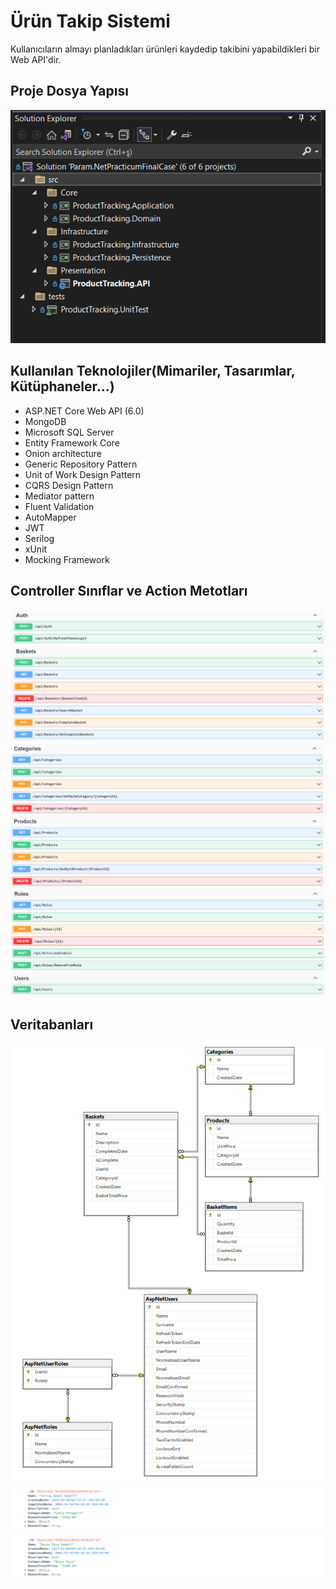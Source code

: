 
# Ürün Takip Sistemi

Kullanıcıların almayı planladıkları ürünleri kaydedip takibini yapabildikleri bir Web API'dir. 


## Proje Dosya Yapısı

![Uygulama Ekran Görüntüsü](https://github.com/avcihasan/Param.NetPracticumFinalCase/blob/master/images/dosyapapısı.png)

  ## Kullanılan Teknolojiler(Mimariler, Tasarımlar, Kütüphaneler...)

- ASP.NET Core Web API (6.0)
- MongoDB
- Microsoft SQL Server
- Entity Framework Core
- Onion architecture
- Generic Repository Pattern
- Unit of Work Design Pattern
- CQRS Design Pattern
- Mediator pattern
- Fluent Validation
- AutoMapper
- JWT
- Serilog
- xUnit
- Mocking Framework

## Controller Sınıflar ve Action Metotları

![Uygulama Ekran Görüntüsü](https://github.com/avcihasan/Param.NetPracticumFinalCase/blob/master/images/1.png)
![Uygulama Ekran Görüntüsü](https://github.com/avcihasan/Param.NetPracticumFinalCase/blob/master/images/2.png)
![Uygulama Ekran Görüntüsü](https://github.com/avcihasan/Param.NetPracticumFinalCase/blob/master/images/3.png)

## Veritabanları

![Uygulama Ekran Görüntüsü](https://github.com/avcihasan/Param.NetPracticumFinalCase/blob/master/images/sql.png)
![Uygulama Ekran Görüntüsü](https://github.com/avcihasan/Param.NetPracticumFinalCase/blob/master/images/nosql.png)




  
